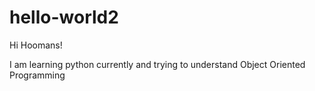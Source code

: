 # hello-world2

Hi Hoomans!

I am learning python currently and trying to understand Object Oriented Programming
